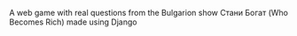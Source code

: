 A web game with real questions from the Bulgarion show Стани Богат (Who Becomes Rich) made using Django
